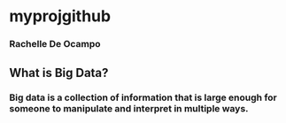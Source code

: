 # myprojgithub
### Rachelle De Ocampo

## What is Big Data?
  ### Big data is a collection of information that is large enough for someone to manipulate and interpret in multiple ways. 
